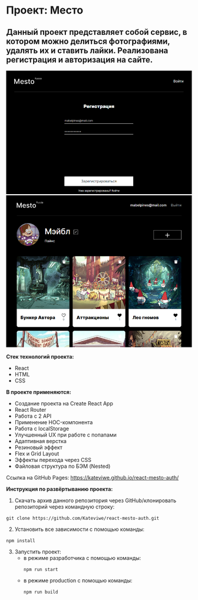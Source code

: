 # __Проект: Место__

## Данный проект представляет собой сервис, в котором можно делиться фотографиями, удалять их и ставить лайки. Реализована регистрация и авторизация на сайте.

<img src=./react-mesto-auth-registration_readme-file.png/>
<img src=./react-mesto-auth_readme-file.png/>

__Стек технологий проекта:__
* React
* HTML
* CSS

__В проекте применяются:__
* Создание проекта на Create React App
* React Router
* Работа с 2 API
* Применение HOC-компонента
* Работа с localStorage
* Улучшенный UX при работе с попапами
* Адаптивная верстка
* Резиновый эффект
* Flex и Grid Layout
* Эффекты перехода через CSS
* Файловая структура по БЭМ (Nested)

Ссылка на GitHub Pages:
<a target="_blank" href="https://kateviwe.github.io/react-mesto-auth/">https://kateviwe.github.io/react-mesto-auth/</a>

__Инструкция по развёртыванию проекта:__

1. Скачать архив данного репозитория через GitHub/клонировать репозиторий через командную строку:
```
git clone https://github.com/Kateviwe/react-mesto-auth.git
```
2. Установить все зависимости с помощью команды:
```
npm install
```
3. Запустить проект:
    * в режиме разработчика с помощью команды:
        ```
        npm run start
        ```
    * в режиме production с помощью команды:
        ```
        npm run build
        ```